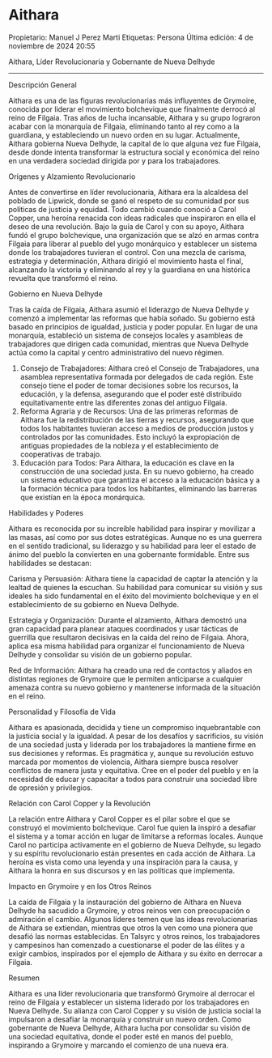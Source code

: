 # Aithara

Propietario: Manuel J Perez Marti
Etiquetas: Persona
Última edición: 4 de noviembre de 2024 20:55

Aithara, Líder Revolucionaria y Gobernante de Nueva Delhyde

---

Descripción General

Aithara es una de las figuras revolucionarias más influyentes de Grymoire, conocida por liderar el movimiento bolchevique que finalmente derrocó al reino de Filgaia. Tras años de lucha incansable, Aithara y su grupo lograron acabar con la monarquía de Filgaia, eliminando tanto al rey como a la guardiana, y estableciendo un nuevo orden en su lugar. Actualmente, Aithara gobierna Nueva Delhyde, la capital de lo que alguna vez fue Filgaia, desde donde intenta transformar la estructura social y económica del reino en una verdadera sociedad dirigida por y para los trabajadores.

Orígenes y Alzamiento Revolucionario

Antes de convertirse en líder revolucionaria, Aithara era la alcaldesa del poblado de Lipwick, donde se ganó el respeto de su comunidad por sus políticas de justicia y equidad. Todo cambió cuando conoció a Carol Copper, una heroína renacida con ideas radicales que inspiraron en ella el deseo de una revolución. Bajo la guía de Carol y con su apoyo, Aithara fundó el grupo bolchevique, una organización que se alzó en armas contra Filgaia para liberar al pueblo del yugo monárquico y establecer un sistema donde los trabajadores tuvieran el control. Con una mezcla de carisma, estrategia y determinación, Aithara dirigió el movimiento hasta el final, alcanzando la victoria y eliminando al rey y la guardiana en una histórica revuelta que transformó el reino.

Gobierno en Nueva Delhyde

Tras la caída de Filgaia, Aithara asumió el liderazgo de Nueva Delhyde y comenzó a implementar las reformas que había soñado. Su gobierno está basado en principios de igualdad, justicia y poder popular. En lugar de una monarquía, estableció un sistema de consejos locales y asambleas de trabajadores que dirigen cada comunidad, mientras que Nueva Delhyde actúa como la capital y centro administrativo del nuevo régimen.

1. Consejo de Trabajadores: Aithara creó el Consejo de Trabajadores, una asamblea representativa formada por delegados de cada región. Este consejo tiene el poder de tomar decisiones sobre los recursos, la educación, y la defensa, asegurando que el poder esté distribuido equitativamente entre las diferentes zonas del antiguo Filgaia.
2. Reforma Agraria y de Recursos: Una de las primeras reformas de Aithara fue la redistribución de las tierras y recursos, asegurando que todos los habitantes tuvieran acceso a medios de producción justos y controlados por las comunidades. Esto incluyó la expropiación de antiguas propiedades de la nobleza y el establecimiento de cooperativas de trabajo.
3. Educación para Todos: Para Aithara, la educación es clave en la construcción de una sociedad justa. En su nuevo gobierno, ha creado un sistema educativo que garantiza el acceso a la educación básica y a la formación técnica para todos los habitantes, eliminando las barreras que existían en la época monárquica.

Habilidades y Poderes

Aithara es reconocida por su increíble habilidad para inspirar y movilizar a las masas, así como por sus dotes estratégicas. Aunque no es una guerrera en el sentido tradicional, su liderazgo y su habilidad para leer el estado de ánimo del pueblo la convierten en una gobernante formidable. Entre sus habilidades se destacan:

Carisma y Persuasión: Aithara tiene la capacidad de captar la atención y la lealtad de quienes la escuchan. Su habilidad para comunicar su visión y sus ideales ha sido fundamental en el éxito del movimiento bolchevique y en el establecimiento de su gobierno en Nueva Delhyde.

Estrategia y Organización: Durante el alzamiento, Aithara demostró una gran capacidad para planear ataques coordinados y usar tácticas de guerrilla que resultaron decisivas en la caída del reino de Filgaia. Ahora, aplica esa misma habilidad para organizar el funcionamiento de Nueva Delhyde y consolidar su visión de un gobierno popular.

Red de Información: Aithara ha creado una red de contactos y aliados en distintas regiones de Grymoire que le permiten anticiparse a cualquier amenaza contra su nuevo gobierno y mantenerse informada de la situación en el reino.

Personalidad y Filosofía de Vida

Aithara es apasionada, decidida y tiene un compromiso inquebrantable con la justicia social y la igualdad. A pesar de los desafíos y sacrificios, su visión de una sociedad justa y liderada por los trabajadores la mantiene firme en sus decisiones y reformas. Es pragmática y, aunque su revolución estuvo marcada por momentos de violencia, Aithara siempre busca resolver conflictos de manera justa y equitativa. Cree en el poder del pueblo y en la necesidad de educar y capacitar a todos para construir una sociedad libre de opresión y privilegios.

Relación con Carol Copper y la Revolución

La relación entre Aithara y Carol Copper es el pilar sobre el que se construyó el movimiento bolchevique. Carol fue quien la inspiró a desafiar el sistema y a tomar acción en lugar de limitarse a reformas locales. Aunque Carol no participa activamente en el gobierno de Nueva Delhyde, su legado y su espíritu revolucionario están presentes en cada acción de Aithara. La heroína es vista como una leyenda y una inspiración para la causa, y Aithara la honra en sus discursos y en las políticas que implementa.

Impacto en Grymoire y en los Otros Reinos

La caída de Filgaia y la instauración del gobierno de Aithara en Nueva Delhyde ha sacudido a Grymoire, y otros reinos ven con preocupación o admiración el cambio. Algunos líderes temen que las ideas revolucionarias de Aithara se extiendan, mientras que otros la ven como una pionera que desafió las normas establecidas. En Talsyrc y otros reinos, los trabajadores y campesinos han comenzado a cuestionarse el poder de las élites y a exigir cambios, inspirados por el ejemplo de Aithara y su éxito en derrocar a Filgaia.

Resumen

Aithara es una líder revolucionaria que transformó Grymoire al derrocar el reino de Filgaia y establecer un sistema liderado por los trabajadores en Nueva Delhyde. Su alianza con Carol Copper y su visión de justicia social la impulsaron a desafiar la monarquía y construir un nuevo orden. Como gobernante de Nueva Delhyde, Aithara lucha por consolidar su visión de una sociedad equitativa, donde el poder esté en manos del pueblo, inspirando a Grymoire y marcando el comienzo de una nueva era.